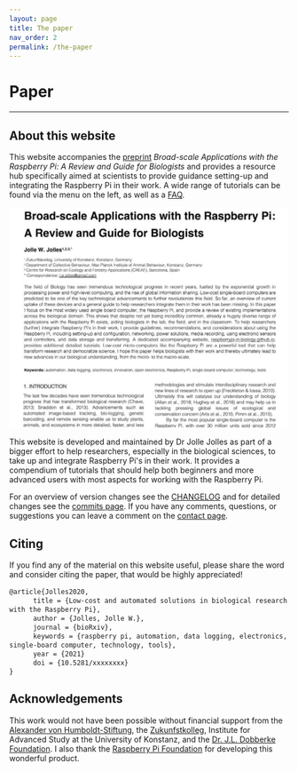 ```yaml
---
layout: page
title: The paper
nav_order: 2
permalink: /the-paper
---
```


# Paper
---

## About this website
This website accompanies the [preprint](http://) *Broad-scale Applications with the Raspberry Pi: A Review and Guide for Biologists* and provides a resource hub specifically aimed at scientists to provide guidance setting-up and integrating the Raspberry Pi in their work. A wide range of tutorials can be found via the menu on the left, as well as a [FAQ](http://).

[![Raspberry Pi Review paper](/assets/images/jolles-et-al-frontpage.jpg?style=centerimgmed)](/assets/images/jolles-et-al-frontpage.jpg)

This website is developed and maintained by Dr Jolle Jolles as part of a bigger effort to help researchers, especially in the biological sciences, to take up and integrate Raspberry Pi's in their work. It provides a compendium of tutorials that should help both beginners and more advanced users with most aspects for working with the Raspberry Pi.

For an overview of version changes see the [CHANGELOG](http://) and for detailed changes see the [commits page](http://). If you have any comments, questions, or suggestions you can leave a comment on the [contact page](http://).

## Citing
If you find any of the material on this website useful, please share the word and consider citing the paper, that would be highly appreciated!

```
@article{Jolles2020,
      title = {Low-cost and automated solutions in biological research with the Raspberry Pi},
      author = {Jolles, Jolle W.},
      journal = {bioRxiv},
      keywords = {raspberry pi, automation, data logging, electronics, single-board computer, technology, tools},
      year = {2021}
      doi = {10.5281/xxxxxxxx}
}
```

## Acknowledgements
This work would not have been possible without financial support from the [Alexander von Humboldt-Stiftung](https://www.humboldt-foundation.de/), the [Zukunfstkolleg](https://www.uni-konstanz.de/zukunftskolleg/), Institute for Advanced Study at the University of Konstanz, and the [Dr. J.L. Dobberke Foundation](https://www.knaw.nl/en/awards/funds/dobberke-stichting-voor-vergelijkende-psychologie). I also thank the [Raspberry Pi Foundation](http://raspberrypi.org) for developing this wonderful product.
